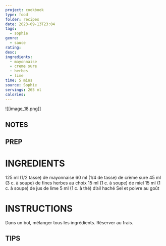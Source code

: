 ```yaml
---
project: cookbook
type: food
folder: recipes
date: 2023-09-13T23:04
tags:
  - sophie
genre:
  - sauce
rating: 
desc: 
ingredients:
  - mayonnaise
  - creme sure
  - herbes
  - lime
time: 5 mins
source: Sophie
servings: 265 ml
calories:
---
```

![[image_18.png]]



## NOTES




## PREP


# INGREDIENTS

125 ml (1/2 tasse) de mayonnaise 60 ml (1/4 de tasse) de crème sure 45 ml (3 c. à soupe) de fines herbes au choix 15 ml (1 c. à soupe) de miel 15 ml (1 c. à soupe) de jus de lime 5 ml (1 c. à thé) d’ail haché Sel et poivre au goût

# INSTRUCTIONS

Dans un bol, mélanger tous les ingrédients. Réserver au frais.

## TIPS



